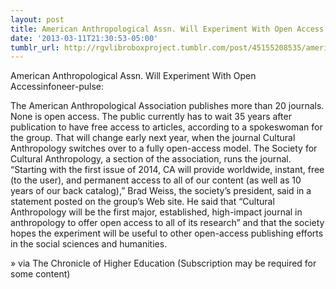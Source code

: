 ```yaml
---
layout: post
title: American Anthropological Assn. Will Experiment With Open Access
date: '2013-03-11T21:30:53-05:00'
tumblr_url: http://rgvlibroboxproject.tumblr.com/post/45155208535/american-anthropological-assn-will-experiment-with
---
```

American Anthropological Assn. Will Experiment With Open Accessinfoneer-pulse:

The American Anthropological Association publishes more than 20 journals. None is open access. The public currently has to wait 35 years after publication to have free access to articles, according to a spokeswoman for the group.
That will change early next year, when the journal Cultural Anthropology switches over to a fully open-access model. The Society for Cultural Anthropology, a section of the association, runs the journal.
“Starting with the first issue of 2014, CA will provide worldwide, instant, free (to the user), and permanent access to all of our content (as well as 10 years of our back catalog),” Brad Weiss, the society’s president, said in a statement posted on the group’s Web site. He said that “Cultural Anthropology will be the first major, established, high-impact journal in anthropology to offer open access to all of its research” and that the society hopes the experiment will be useful to other open-access publishing efforts in the social sciences and humanities.

» via The Chronicle of Higher Education (Subscription may be required for some content)
